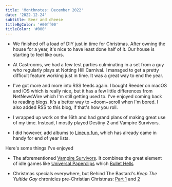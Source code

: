 ```yaml
---
title: 'Monthnotes: December 2022'
date: '2022-12-24'
subtitle: Beer and cheese
titleBgColor: '#00ff00'
titleColor: '#000'
---
```


- We finished off a load of DIY just in time for Christmas. After owning the house for a year, it's nice to have least done half of it. Our house is starting to feel like ours.

- At Castrooms, we had a few test parties culminating in a set from a guy who regularly plays at Notting Hill Carnival. I managed to get a pretty difficult feature working just in time. It was a great way to end the year.

- I've got more and more into RSS feeds again. I bought Reeder on macOS and iOS which is really nice, but it has a few little differences from NetNewsWire which I'm still getting used to. I've enjoyed coming back to reading blogs. It's a better way to ~doom~scroll when I'm bored. I also added RSS to this blog, if that's how you roll.

- I wrapped up work on the 16th and had grand plans of making great use of my time. Instead, I mostly played Destiny 2 and Vampire Survivors.

- I did however, add albums to [Lineup.fun](https://www.lineup.fun/), which has already came in handy for end of year lists.

Here's some things I've enjoyed

- The aforementioned [Vampire Survivors](https://www.xbox.com/en-GB/games/store/vampire-survivors/9pd5bm2z8c4l). It combines the great element of idle games like [Universal Paperclips](https://www.decisionproblem.com/paperclips/index2.html) which [Bullet Hells](https://en.wikipedia.org/wiki/Shoot_%27em_up#Bullet_hell)

- Christmas specials everywhere, but Behind The Bastard's _Keep The Yultide Gay_ chronicles pre-Christian Christmas: [Part 1](https://open.spotify.com/episode/5G2lBDqN7IUhKUtwpQ4aI5?si=fc1fdd2bdeab49d3) and [2](https://open.spotify.com/episode/38NwcKm3jeOvNIpTSzv5Un?si=552ad6b39f31406a)
